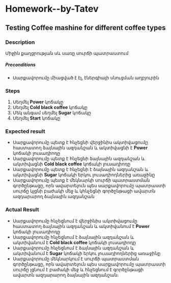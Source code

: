 # Homework--by-Tatev
## Testing Coffee mashine for different coffee types
### Description
Միջին քաղցրության սև սառը սուրճի պատրաստում
##### Preconditions
* Սարքավորումը միացված է էլ, էներգիայի սնուցման աղբյուրին
### Steps
1. Սեղմել **Power** կոճակը
2. Սեղմել **Cold black coffee** կոճակը
3. Մեկ անգամ սեղմել **Sugar** կոճակը
4. Սեղմել **Start** կոճակը
### Expected result
* Սարքավորումը պետք է հնչեցնի վերջինիս ակտիվացումը հաստատող ձայնային ազդանշան և ակտիվացնի է **Power** կոճակի լուսադիոդը
* Սարքավորումը պետք է հնչեցնի  ձայնային ազդանշան և ակտիվացնի **Cold black coffee** կոճակի լուսադիոդը
* Սարքավորումը պետք է հնչեցնի է ձայնային ազդանշան և ակտիվացնի **Sugar** կոճակի երկու լուսադիոդներից առաջինը
* Սարքավորումը պետք է մեկնարկի սուրճի պատրաստման գործընթացը, որն ավարտելուն պես սարքավորումը պատրաստի սուրճը   կլցնի  բաժակի մեջ և կհնչեցնի  գործընթացի ավարտն ազդարարող ձայնային ազդանշան
### Actual Result
* Սարքավորումը հնչեցնում է վերջինիս ակտիվացումը հաստատող ձայնային ազդանշան և ակտիվանում է  **Power** կոճակի լուսադիոդը
* Սարքավորումը հնչեցնում է  ձայնային ազդանշան և ակտիվանում է **Cold black coffee** կոճակի լուսադիոդը
* Սարքավորումը հնչեցնում  է ձայնային ազդանշան և ակտիվանում է **Sugar** կոճակի երկու լուսադիոդներից առաջինը
* Սարքավորումը մեկնարկում է սուրճի պատրաստման գործընթացը, որն ավարտելուն պես սարքավորումը պատրաստի սուրճը  լցնում է  բաժակի մեջ և հնչեցնում է գործընթացի ավարտն ազդարարող ձայնային ազդանշան։

